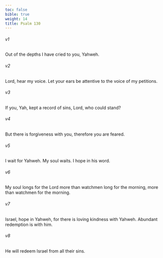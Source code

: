 ```yaml
---
toc: false
bible: true
weight: 14
title: Psalm 130
---
```




###### v1 
Out of the depths I have cried to you, Yahweh. 

###### v2 
Lord, hear my voice. Let your ears be attentive to the voice of my petitions. 

###### v3 
If you, Yah, kept a record of sins, Lord, who could stand? 

###### v4 
But there is forgiveness with you, therefore you are feared. 

###### v5 
I wait for Yahweh. My soul waits. I hope in his word. 

###### v6 
My soul longs for the Lord more than watchmen long for the morning, more than watchmen for the morning. 

###### v7 
Israel, hope in Yahweh, for there is loving kindness with Yahweh. Abundant redemption is with him. 

###### v8 
He will redeem Israel from all their sins.
